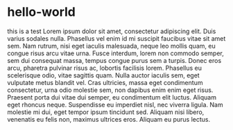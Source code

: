 # hello-world
this is a test
Lorem ipsum dolor sit amet, consectetur adipiscing elit. Duis varius sodales nulla. Phasellus vel enim id mi suscipit faucibus vitae sit amet sem. Nam rutrum, nisi eget iaculis malesuada, neque leo mollis quam, eu congue risus arcu vitae urna. Fusce interdum, lorem non commodo semper, sem dui consequat massa, tempus congue purus sem a turpis. Donec eros arcu, pharetra pulvinar risus ac, lobortis facilisis lorem. Phasellus eu scelerisque odio, vitae sagittis quam. Nulla auctor iaculis sem, eget vulputate metus blandit vel. Cras ultricies, massa eget condimentum consectetur, urna odio molestie sem, non dapibus enim enim eget risus. Praesent porta dui vitae dui semper, eu condimentum elit luctus. Aliquam eget rhoncus neque. Suspendisse eu imperdiet nisl, nec viverra ligula. Nam molestie mi dui, eget tempor ipsum tincidunt sed. Aliquam nisi libero, venenatis eu felis non, maximus ultrices eros. Aliquam eu purus lectus. 
